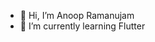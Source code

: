 - 👋 Hi, I’m Anoop Ramanujam
- 🌱 I’m currently learning Flutter
<!---
- 💞️ I’m looking to collaborate on ...
- 📫 How to reach me ...
--->

<!---
anoopramanujam/anoopramanujam is a ✨ special ✨ repository because its `README.md` (this file) appears on your GitHub profile.
You can click the Preview link to take a look at your changes.
--->
